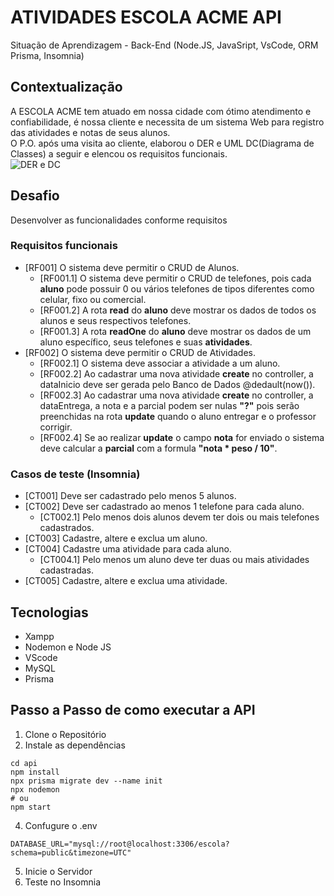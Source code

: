 # ATIVIDADES ESCOLA ACME API
Situação de Aprendizagem - Back-End (Node.JS, JavaSript, VsCode, ORM Prisma, Insomnia)
## Contextualização
A ESCOLA ACME tem atuado em nossa cidade com ótimo atendimento e confiabilidade, é nossa cliente e necessita de um sistema Web para registro das atividades e notas de seus alunos.<br>O P.O. após uma visita ao cliente, elaborou o DER e UML DC(Diagrama de Classes) a seguir e elencou os requisitos funcionais.<br>
![DER e DC](./docs/der-dc.png)
## Desafio
Desenvolver as funcionalidades conforme requisitos

### Requisitos funcionais
- [RF001] O sistema deve permitir o CRUD de Alunos.
    - [RF001.1] O sistema deve permitir o CRUD de telefones, pois cada **aluno** pode possuir 0 ou vários telefones de tipos diferentes como celular, fixo ou comercial.
    - [RF001.2] A rota **read** do **aluno** deve mostrar os dados de todos os alunos e seus respectivos telefones.
    - [RF001.3] A rota **readOne** do **aluno** deve mostrar os dados de um aluno específico, seus telefones e suas **atividades**.
- [RF002] O sistema deve permitir o CRUD de Atividades.
    - [RF002.1] O sistema deve associar a atividade a um aluno.
    - [RF002.2] Ao cadastrar uma nova atividade **create** no controller, a dataInicio deve ser gerada pelo Banco de Dados @dedault(now()).
    - [RF002.3] Ao cadastrar uma nova atividade **create** no controller, a dataEntrega, a nota e a parcial podem ser nulas **"?"** pois serão preenchidas na rota **update** quando o aluno entregar e o professor corrigir.
    - [RF002.4] Se ao realizar **update** o campo **nota** for enviado o sistema deve calcular a **parcial** com a formula **"nota * peso / 10"**.

### Casos de teste (Insomnia)
- [CT001] Deve ser cadastrado pelo menos 5 alunos.
- [CT002] Deve ser cadastrado ao menos 1 telefone para cada aluno.
    - [CT002.1] Pelo menos dois alunos devem ter dois ou mais telefones cadastrados.
- [CT003] Cadastre, altere e exclua um aluno.
- [CT004] Cadastre uma atividade para cada aluno.
    - [CT004.1] Pelo menos um aluno deve ter duas ou mais atividades cadastradas.
- [CT005] Cadastre, altere e exclua uma atividade.

## Tecnologias
- Xampp
- Nodemon e Node JS
- VScode
- MySQL
- Prisma

## Passo a Passo de como executar a API
1. Clone o Repositório
2. Instale as dependências

```
cd api
npm install
npx prisma migrate dev --name init
npx nodemon
# ou
npm start
```

4. Confugure o .env

```
DATABASE_URL="mysql://root@localhost:3306/escola?schema=public&timezone=UTC"
```

5. Inicie o Servidor
6. Teste no Insomnia